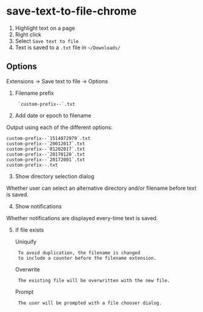 save-text-to-file-chrome
==

1. Highlight text on a page
2. Right click
3. Select `Save text to file`
4. Text is saved to a `.txt` file in `~/Downloads/`

## Options

Extensions -> Save text to file -> Options

1. Filename prefix

        `custom-prefix--`.txt

2. Add date or epoch to filename

Output using each of the different options:

    custom-prefix--`1514072979`.txt
    custom-prefix--`20012017`.txt
    custom-prefix--`01202017`.txt
    custom-prefix--`20170120`.txt
    custom-prefix--`20172001`.txt
    custom-prefix--.txt

3. Show directory selection dialog

Whether user can select an alternative directory and/or filename before text is saved.

4. Show notifications

Whether notifications are displayed every-time text is saved.

5. If file exists

    Uniquify

        To avoid duplication, the filename is changed
        to include a counter before the filename extension.

    Overwrite

        The existing file will be overwritten with the new file.

    Prompt

        The user will be prompted with a file chooser dialog.
